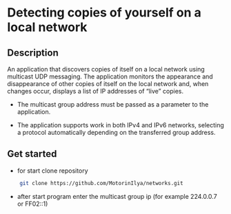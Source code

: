 # Detecting copies of yourself on a local network

## Description

An application that discovers copies of itself on a local network using multicast UDP messaging. The application monitors the appearance and disappearance of other copies of itself on the local network and, when changes occur, displays a list of IP addresses of “live” copies.

- The multicast group address must be passed as a parameter to the application. 

- The application supports work in both IPv4 and IPv6 networks, selecting a protocol automatically depending on the transferred group address.

## Get started
- for start clone repository
``` bash
    git clone https://github.com/MotorinIlya/networks.git
```
- after start program enter the multicast group ip (for example 224.0.0.7 or FF02::1)
